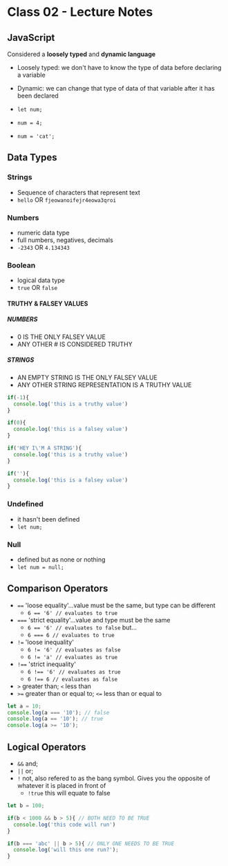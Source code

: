 # Class 02 - Lecture Notes

## JavaScript

Considered a **loosely typed** and **dynamic language**

- Loosely typed: we don't have to know the type of data before declaring a variable
- Dynamic: we can change that type of data of that variable after it has been declared

- `let num;`
- `num = 4;`
- `num = 'cat';`

## Data Types

### Strings

- Sequence of characters that represent text
- `hello` OR `fjeowanoifejr4eowa3qroi`

### Numbers

- numeric data type
- full numbers, negatives, decimals
- `-2343` OR `4.134343`

### Boolean

- logical data type
- `true` OR `false`

#### TRUTHY & FALSEY VALUES

##### NUMBERS

- 0 IS THE ONLY FALSEY VALUE
- ANY OTHER # IS CONSIDERED TRUTHY

##### STRINGS

- AN EMPTY STRING IS THE ONLY FALSEY VALUE
- ANY OTHER STRING REPRESENTATION IS A TRUTHY VALUE

```javascript
if(-1){
  console.log('this is a truthy value')
}

if(0){
  console.log('this is a falsey value')
}

if('HEY I\'M A STRING'){
  console.log('this is a truthy value')
}

if(''){
  console.log('this is a falsey value')
}
```

### Undefined

- it hasn't been defined
- `let num;`

### Null

- defined but as none or nothing
- `let num = null;`

## Comparison Operators

- `==` 'loose equality'...value must be the same, but type can be different
  - `6 == '6' // evaluates to true`
- `===` 'strict equality'...value and type must be the same
  - `6 == '6' // evaluates to false` but...
  - `6 === 6 // evaluates to true`
- `!=` 'loose inequality'
  - `6 != '6' // evaluates as false`
  - `6 != 'a' // evaluates as true`
- `!==` 'strict inequality'
  - `6 !== '6' // evaluates as true`
  - `6 !== 6 // evaluates as false`
- `>` greater than; `<` less than
- `>=` greater than or equal to; `<=` less than or equal to

```javascript
let a = 10;
console.log(a === '10'); // false
console.log(a == '10'); // true
console.log(a >= '10');
```

## Logical Operators

- `&&` and;
- `||` or;
- `!` not, also refered to as the bang symbol. Gives you the opposite of whatever it is placed in front of
  - `!true` this will equate to false

```javascript
let b = 100;

if(b < 1000 && b > 5){ // BOTH NEED TO BE TRUE
  console.log('this code will run')
}

if(b === 'abc' || b > 5){ // ONLY ONE NEEDS TO BE TRUE
  console.log('will this one run?');
}
```
